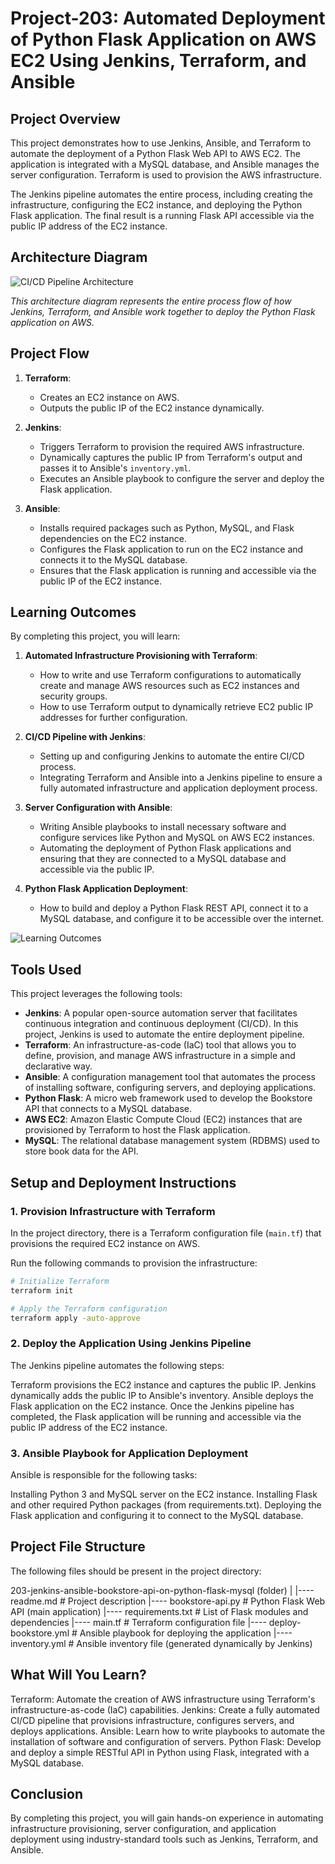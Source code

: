 # Project-203: Automated Deployment of Python Flask Application on AWS EC2 Using Jenkins, Terraform, and Ansible

## Project Overview

This project demonstrates how to use Jenkins, Ansible, and Terraform to automate the deployment of a Python Flask Web API to AWS EC2. The application is integrated with a MySQL database, and Ansible manages the server configuration. Terraform is used to provision the AWS infrastructure.

The Jenkins pipeline automates the entire process, including creating the infrastructure, configuring the EC2 instance, and deploying the Python Flask application. The final result is a running Flask API accessible via the public IP address of the EC2 instance.

## Architecture Diagram

![CI/CD Pipeline Architecture](./images/architecture.png)

_This architecture diagram represents the entire process flow of how Jenkins, Terraform, and Ansible work together to deploy the Python Flask application on AWS._

## Project Flow

1. **Terraform**:
   - Creates an EC2 instance on AWS.
   - Outputs the public IP of the EC2 instance dynamically.

2. **Jenkins**:
   - Triggers Terraform to provision the required AWS infrastructure.
   - Dynamically captures the public IP from Terraform's output and passes it to Ansible's `inventory.yml`.
   - Executes an Ansible playbook to configure the server and deploy the Flask application.

3. **Ansible**:
   - Installs required packages such as Python, MySQL, and Flask dependencies on the EC2 instance.
   - Configures the Flask application to run on the EC2 instance and connects it to the MySQL database.
   - Ensures that the Flask application is running and accessible via the public IP of the EC2 instance.

## Learning Outcomes

By completing this project, you will learn:

1. **Automated Infrastructure Provisioning with Terraform**:
   - How to write and use Terraform configurations to automatically create and manage AWS resources such as EC2 instances and security groups.
   - How to use Terraform output to dynamically retrieve EC2 public IP addresses for further configuration.

2. **CI/CD Pipeline with Jenkins**:
   - Setting up and configuring Jenkins to automate the entire CI/CD process.
   - Integrating Terraform and Ansible into a Jenkins pipeline to ensure a fully automated infrastructure and application deployment process.

3. **Server Configuration with Ansible**:
   - Writing Ansible playbooks to install necessary software and configure services like Python and MySQL on AWS EC2 instances.
   - Automating the deployment of Python Flask applications and ensuring that they are connected to a MySQL database and accessible via the public IP.

4. **Python Flask Application Deployment**:
   - How to build and deploy a Python Flask REST API, connect it to a MySQL database, and configure it to be accessible over the internet.

![Learning Outcomes](./images/learning-outcomes.png)

## Tools Used

This project leverages the following tools:

- **Jenkins**: A popular open-source automation server that facilitates continuous integration and continuous deployment (CI/CD). In this project, Jenkins is used to automate the entire deployment pipeline.
- **Terraform**: An infrastructure-as-code (IaC) tool that allows you to define, provision, and manage AWS infrastructure in a simple and declarative way.
- **Ansible**: A configuration management tool that automates the process of installing software, configuring servers, and deploying applications.
- **Python Flask**: A micro web framework used to develop the Bookstore API that connects to a MySQL database.
- **AWS EC2**: Amazon Elastic Compute Cloud (EC2) instances that are provisioned by Terraform to host the Flask application.
- **MySQL**: The relational database management system (RDBMS) used to store book data for the API.

## Setup and Deployment Instructions

### 1. Provision Infrastructure with Terraform

In the project directory, there is a Terraform configuration file (`main.tf`) that provisions the required EC2 instance on AWS.

Run the following commands to provision the infrastructure:

```bash
# Initialize Terraform
terraform init

# Apply the Terraform configuration
terraform apply -auto-approve
```
### 2. Deploy the Application Using Jenkins Pipeline

The Jenkins pipeline automates the following steps:

Terraform provisions the EC2 instance and captures the public IP.
Jenkins dynamically adds the public IP to Ansible's inventory.
Ansible deploys the Flask application on the EC2 instance.
Once the Jenkins pipeline has completed, the Flask application will be running and accessible via the public IP address of the EC2 instance.

### 3. Ansible Playbook for Application Deployment

Ansible is responsible for the following tasks:

Installing Python 3 and MySQL server on the EC2 instance.
Installing Flask and other required Python packages (from requirements.txt).
Deploying the Flask application and configuring it to connect to the MySQL database.

## Project File Structure
The following files should be present in the project directory:

203-jenkins-ansible-bookstore-api-on-python-flask-mysql (folder)
|
|---- readme.md            # Project description
|---- bookstore-api.py     # Python Flask Web API (main application)
|---- requirements.txt     # List of Flask modules and dependencies
|---- main.tf              # Terraform configuration file
|---- deploy-bookstore.yml # Ansible playbook for deploying the application
|---- inventory.yml        # Ansible inventory file (generated dynamically by Jenkins)

## What Will You Learn?

Terraform: Automate the creation of AWS infrastructure using Terraform's infrastructure-as-code (IaC) capabilities.
Jenkins: Create a fully automated CI/CD pipeline that provisions infrastructure, configures servers, and deploys applications.
Ansible: Learn how to write playbooks to automate the installation of software and configuration of servers.
Python Flask: Develop and deploy a simple RESTful API in Python using Flask, integrated with a MySQL database.

## Conclusion

By completing this project, you will gain hands-on experience in automating infrastructure provisioning, server configuration, and application deployment using industry-standard tools such as Jenkins, Terraform, and Ansible.
